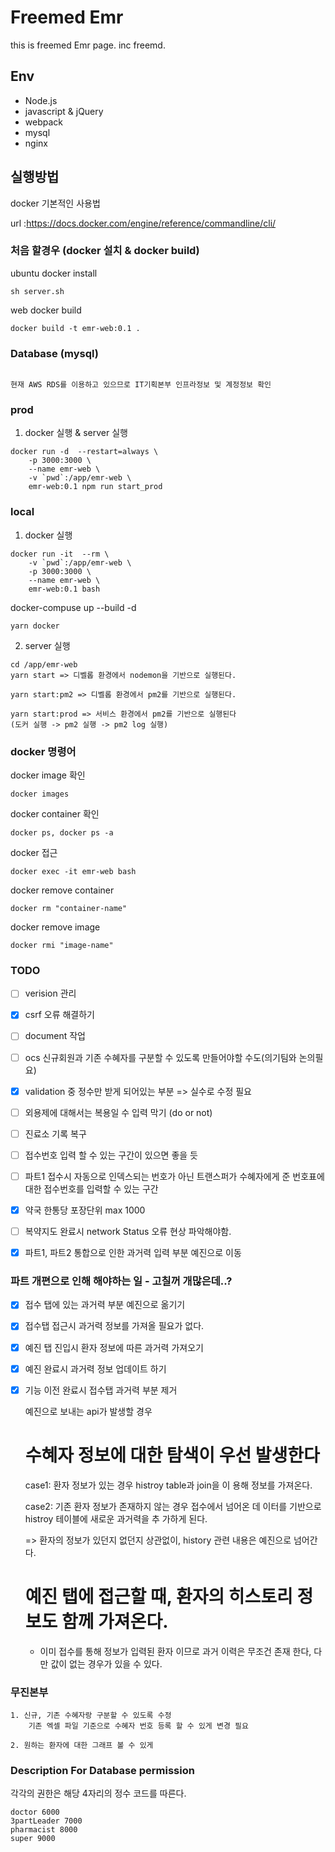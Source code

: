 # Freemed Emr
this is freemed Emr page.
inc freemd.

## Env
 - Node.js
 - javascript & jQuery
 - webpack
 - mysql
 - nginx


## 실행방법
docker 기본적인 사용법

url :https://docs.docker.com/engine/reference/commandline/cli/

### 처음 할경우 (docker 설치 & docker build)
ubuntu docker install
```
sh server.sh
```

web docker build
```
docker build -t emr-web:0.1 .
```

### Database (mysql)
```

현재 AWS RDS를 이용하고 있으므로 IT기획본부 인프라정보 및 계정정보 확인

```

### prod
1. docker 실행 & server 실행
```
docker run -d  --restart=always \
    -p 3000:3000 \
    --name emr-web \
    -v `pwd`:/app/emr-web \
    emr-web:0.1 npm run start_prod
```
### local

1. docker 실행
```
docker run -it  --rm \
    -v `pwd`:/app/emr-web \
    -p 3000:3000 \
    --name emr-web \
    emr-web:0.1 bash
```
docker-compuse up --build -d
```
yarn docker
```

2. server 실행
```
cd /app/emr-web
yarn start => 디벨롭 환경에서 nodemon을 기반으로 실행된다.

yarn start:pm2 => 디벨롭 환경에서 pm2를 기반으로 실행된다.

yarn start:prod => 서비스 환경에서 pm2를 기반으로 실행된다
(도커 실행 -> pm2 실행 -> pm2 log 실행)
```

### docker 명령어
docker image 확인
```
docker images
```
docker container 확인 
```
docker ps, docker ps -a
```
docker 접근
```
docker exec -it emr-web bash 
```
docker remove container
```
docker rm "container-name"
```
docker remove image
```
docker rmi "image-name" 
```

### TODO
- [ ] verision 관리
- [x] csrf 오류 해결하기
- [ ] document 작업
- [ ] ocs 신규회원과 기존 수혜자를 구분할 수 있도록 만들어야할 수도(의기팀와 논의필요)
- [x] validation 중 정수만 받게 되어있는 부분 => 실수로 수정 필요
- [ ] 외용제에 대해서는 복용일 수 입력 막기 (do or not)
- [ ] 진료소 기록 복구
- [ ] 접수번호 입력 할 수 있는 구간이 있으면 좋을 듯
- [ ] 파트1 접수시 자동으로 인덱스되는 번호가 아닌 트랜스퍼가 수혜자에게  준 번호표에 대한 접수번호를 입력할 수 있는 구간
- [x] 약국 한통당 포장단위 max 1000
- [ ] 복약지도 완료시 network Status 오류 현상 파악해야함.
- [x] 파트1, 파트2 통합으로 인한 과거력 입력 부분 예진으로 이동


### 파트 개편으로 인해 해야하는 일 - 고칠꺼 개많은데..?

- [x] 접수 탭에 있는 과거력 부분 예진으로 옮기기
- [x] 접수탭 접근시 과거력 정보를 가져올 필요가 없다.
- [x] 예진 탭 진입시 환자 정보에 따른 과거력 가져오기
- [x] 예진 완료시 과거력 정보 업데이트 하기
- [x] 기능 이전 완료시 접수탭 과거력 부분 제거

    예진으로 보내는 api가 발생할 경우
    
    # 수혜자 정보에 대한 탐색이 우선 발생한다
    
    case1: 환자 정보가 있는 경우 histroy table과 join을 이				 용해 정보를 가져온다.
    	
    case2: 기존 환자 정보가 존재하지 않는 경우 접수에서 넘어온 데				 이터를 기반으로 histroy 테이블에 새로운 과거력을 추					 가하게 된다.
    
    => 환자의 정보가 있던지 없던지 상관없이, history 관련 내용은 예진으로 넘어간다.
    
    
    # 예진 탭에 접근할 때, 환자의 히스토리 정보도 함께 가져온다.
    - 이미 접수를 통해 정보가 입력된 환자 이므로 과거 이력은 무조건 존재 한다, 다만 값이 없는 경우가 있을 수 있다.



### 무진본부

    1. 신규, 기존 수혜자랑 구분할 수 있도록 수정
    	기존 엑셀 파일 기준으로 수혜자 번호 등록 할 수 있게 변경 필요
    
    2. 원하는 환자에 대한 그래프 볼 수 있게


### Description For Database permission

각각의 권한은 해당 4자리의 정수 코드를 따른다.

```
doctor 6000
3partLeader 7000
pharmacist 8000
super 9000
```
